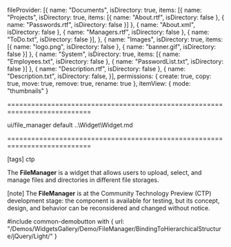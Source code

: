 <!--widgettree-->
fileProvider: [{
    name: "Documents",
    isDirectory: true,
    items: [{
        name: "Projects",
        isDirectory: true,
        items: [{
            name: "About.rtf",
            isDirectory: false
        }, {
            name: "Passwords.rtf",
            isDirectory: false
        }]
    }, {
        name: "About.xml",
        isDirectory: false
    }, {
        name: "Managers.rtf",
        isDirectory: false
    }, {
        name: "ToDo.txt",
        isDirectory: false
    }],
}, {
    name: "Images",
    isDirectory: true,
    items: [{
        name: "logo.png",
        isDirectory: false
    }, {
        name: "banner.gif",
        isDirectory: false
    }]
}, {
    name: "System",
    isDirectory: true,
    items: [{
        name: "Employees.txt",
        isDirectory: false
    }, {
        name: "PasswordList.txt",
        isDirectory: false
    }]
}, {
    name: "Description.rtf",
    isDirectory: false
}, {
    name: "Description.txt",
    isDirectory: false,
}],
permissions: {
    create: true,
    copy: true,
    move: true,
    remove: true,
    rename: true
},
itemView: {
    mode: "thumbnails"
}
<!--/widgettree-->
===========================================================================
<!--module-->ui/file_manager<!--/module-->
<!--export-->default<!--/export-->
<!--inherits-->..\Widget\Widget.md<!--/inherits-->
===========================================================================

<!--shortDescription-->
[tags] ctp

The **FileManager** is a widget that allows users to upload, select, and manage files and directories in different file storages.

[note] The **FileManager** is at the Community Technology Preview (CTP) development stage: the component is available for testing, but its concept, design, and behavior can be reconsidered and changed without notice.
<!--/shortDescription-->

<!--fullDescription-->
#include common-demobutton with {
    url: "/Demos/WidgetsGallery/Demo/FileManager/BindingToHierarchicalStructure/jQuery/Light/"
}
<!--/fullDescription-->

